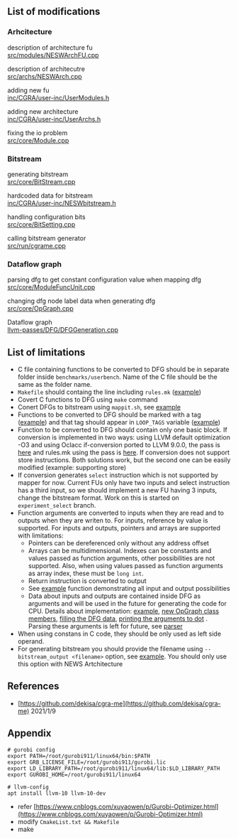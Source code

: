 ## List of modifications

### Arhcitecture

description of architecture fu\
[src/modules/NESWArchFU.cpp](src/modules/NESWArchFU.cpp)

description of architecutre\
[src/archs/NESWArch.cpp](src/archs/NESWArch.cpp)

adding new fu\
[inc/CGRA/user-inc/UserModules.h](inc/CGRA/user-inc/UserModules.h)

adding new architecture\
[inc/CGRA/user-inc/UserArchs.h](inc/CGRA/user-inc/UserArchs.h)

fixing the io problem\
[src/core/Module.cpp](src/core/Module.cpp)

### Bitstream
generating bitstream\
[src/core/BitStream.cpp](src/core/BitStream.cpp)

hardcoded data for bitstream\
[inc/CGRA/user-inc/NESWbitstream.h](inc/CGRA/user-inc/NESWbitstream.h)

handling configuration bits\
[src/core/BitSetting.cpp](src/core/BitSetting.cpp)

calling bitstream generator\
[src/run/cgrame.cpp](src/run/cgrame.cpp)

### Dataflow graph
parsing dfg to get constant configuration value when mapping dfg\
[src/core/ModuleFuncUnit.cpp](src/core/ModuleFuncUnit.cpp)

changing dfg node label data when generating dfg\
[src/core/OpGraph.cpp](src/core/OpGraph.cpp)

Dataflow graph\
[llvm-passes/DFG/DFGGeneration.cpp](llvm-passes/DFG/DFGGeneration.cpp)

## List of limitations
- C file containing functions to be converted to DFG should be in separate folder inside `benchmarks/userbench`. Name of the C file should be the same as the folder name.
- `Makefile` should containg the line including `rules.mk` ([example](https://github.com/dekisa/cgra-me/blob/DFG_runonfunction_const_arg_data/benchmarks/userbench/functions_test/Makefile#L2))
- Covert C functions to DFG using `make` command
- Conert DFGs to bitstream using `mappit.sh`, see [example](https://github.com/dekisa/cgra-me/blob/DFG_runonfunction_const_arg_data/benchmarks/userbench/functions_test/mappit.sh)
- Functions to be converted to DFG should be marked with a tag ([example](https://github.com/dekisa/cgra-me/blob/DFG_runonfunction_const_arg_data/benchmarks/userbench/functions_test/functions_test.c#L4)) and that tag should appear in `LOOP_TAGS` variable ([example](https://github.com/dekisa/cgra-me/blob/DFG_runonfunction_const_arg_data/benchmarks/rules_functions_test.mk#L14))
- Function to be converted to DFG should contain only one basic block. If conversion is implemented in two ways: using LLVM default optimization -O3 and using Oclacc if-conversion ported to LLVM 9.0.0, the pass is [here](https://github.com/dekisa/cgra-me/blob/DFG_runonfunction_const_arg_data/llvm-passes/ifconvert/ifconvert.cpp) and rules.mk using the pass is [here](https://github.com/dekisa/cgra-me/blob/DFG_runonfunction_const_arg_data/benchmarks/rules_mod.mk#L30). If conversion does not support store instructions. Both solutions work, but the second one can be easily modified (example: supporting store)
- If conversion generates `select` instruction which is not supported by mapper for now. Current FUs only have two inputs and select instruction has a third input, so we should implement a new FU having 3 inputs, change the bitstream format. Work on this is started on `experiment_select` branch.
- Function arguments are converted to inputs when they are read and to outputs when they are writen to. For inputs, reference by value is supported. For inputs and outputs, pointers and arrays are supported with limitations:
  - Pointers can be dereferenced only without any address offset
  - Arrays can be multidimensional. Indexes can be constants and values passed as function arguments, other possibilities are not supported. Also, when using values passed as function arguments as array index, these must be `long int`.
  - Return instruction is converted to output
  - See [example](https://github.com/dekisa/cgra-me/blob/DFG_runonfunction_const_arg_data/benchmarks/userbench/load_store_tests/load_store_tests.c) function demonstrating all input and output possibilities
  - Data about inputs and outputs are contained inside DFG as arguments and will be used in the future for generating the code for CPU. Details about implementation: [example](), [new OpGraph class members](https://github.com/dekisa/cgra-me/blob/DFG_runonfunction_const_arg_data/inc/CGRA/OpGraph.h#L118), [filling the DFG data](https://github.com/dekisa/cgra-me/blob/DFG_runonfunction_const_arg_data/llvm-passes/DFG/DFGGeneration.cpp#L591), [printing the arguments to dot](https://github.com/dekisa/cgra-me/blob/DFG_runonfunction_const_arg_data/src/core/OpGraph.cpp#L527) . Parsing these arguments is left for future, see [parser](https://github.com/dekisa/cgra-me/blob/DFG_runonfunction_const_arg_data/src/core/OpGraph.cpp#L166)
- When using constans in C code, they should be only used as left side operand.
- For generating bitstream you should provide the filename using `--bitstream_output <filename>` option, see [example](https://github.com/dekisa/cgra-me/blob/DFG_runonfunction_const_arg_data/benchmarks/rules_bitstream.mk#L48). You should only use this option with NEWS Artchitecture

## References
- [https://github.com/dekisa/cgra-me](https://github.com/dekisa/cgra-me) 2021/1/9

## Appendix
```shell
# gurobi config
export PATH=/root/gurobi911/linux64/bin:$PATH
export GRB_LICENSE_FILE=/root/gurobi911/gurobi.lic
export LD_LIBRARY_PATH=/root/gurobi911/linux64/lib:$LD_LIBRARY_PATH
export GUROBI_HOME=/root/gurobi911/linux64

# llvm-config
apt install llvm-10 llvm-10-dev
```
- refer [https://www.cnblogs.com/xuyaowen/p/Gurobi-Optimizer.html](https://www.cnblogs.com/xuyaowen/p/Gurobi-Optimizer.html)
- modify `CmakeList.txt && Makefile`
- make